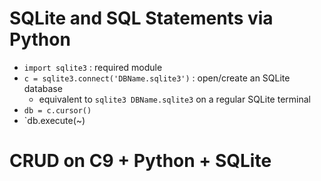 # SQLite and SQL Statements via Python

- `import sqlite3` : required module
- `c = sqlite3.connect('DBName.sqlite3')` : open/create an SQLite database
  - equivalent to `sqlite3 DBName.sqlite3` on a regular SQLite terminal
- `db = c.cursor()`
- `db.execute(~)



















# CRUD on C9 + Python + SQLite